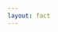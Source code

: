 ```yaml
---
layout: fact
---
```


<Congratz
  achievement="knowing your second NN layer"
  message="Flatten"
  caveat="Dense was the first layer you learned, but was too early to congratulate 😂"
  secondary="Images are 2D arrays, and the Flatten layer 😮‍💨 flattens them into 1D."
/>
